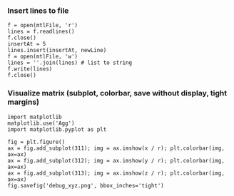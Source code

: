### Insert lines to file

```
f = open(mtlFile, 'r')
lines = f.readlines()
f.close()
insertAt = 5
lines.insert(insertAt, newLine)
f = open(mtlFile, 'w')
lines = ''.join(lines) # list to string
f.write(lines)
f.close()
```


### Visualize matrix (subplot, colorbar, save without display, tight margins)

```
import matplotlib
matplotlib.use('Agg')
import matplotlib.pyplot as plt

fig = plt.figure()
ax = fig.add_subplot(311); img = ax.imshow(x / r); plt.colorbar(img, ax=ax)
ax = fig.add_subplot(312); img = ax.imshow(y / r); plt.colorbar(img, ax=ax)
ax = fig.add_subplot(313); img = ax.imshow(z / r); plt.colorbar(img, ax=ax)
fig.savefig('debug_xyz.png', bbox_inches='tight')
```